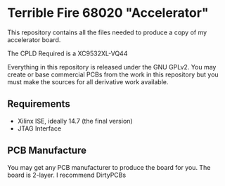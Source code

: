 Terrible Fire 68020 "Accelerator"
=================================

This repository contains all the files needed to produce a copy of my accelerator board.

The CPLD Required is a XC9532XL-VQ44

Everything in this repository is released under the GNU GPLv2. You may create or base commercial PCBs from the work in this repository but you must make the sources for all derivative work available. 

Requirements
------------

  * Xilinx ISE, ideally 14.7 (the final version)
  * JTAG Interface

PCB Manufacture
---------------

You may get any PCB manufacturer to produce the board for you. The board is 2-layer. I recommend DirtyPCBs 
